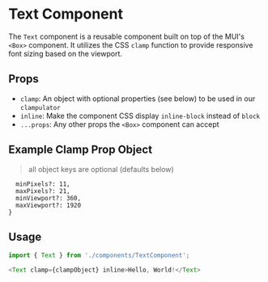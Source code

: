 # Text Component

The `Text` component is a reusable component built on top of the MUI's `<Box>` component. It utilizes the CSS `clamp` function to provide responsive font sizing based on the viewport.

## Props

- `clamp`: An object with optional properties (see below) to be used in our `clampulator`
- `inline`: Make the component CSS display `inline-block` instead of `block`
- `...props`: Any other props the `<Box>` component can accept

## Example Clamp Prop Object

> all object keys are optional (defaults below)

```const clampObject = {
  minPixels?: 11,
  maxPixels?: 21,
  minViewport?: 360,
  maxViewport?: 1920
}
```

## Usage

```javascript
import { Text } from './components/TextComponent';

<Text clamp={clampObject} inline>Hello, World!</Text>
 